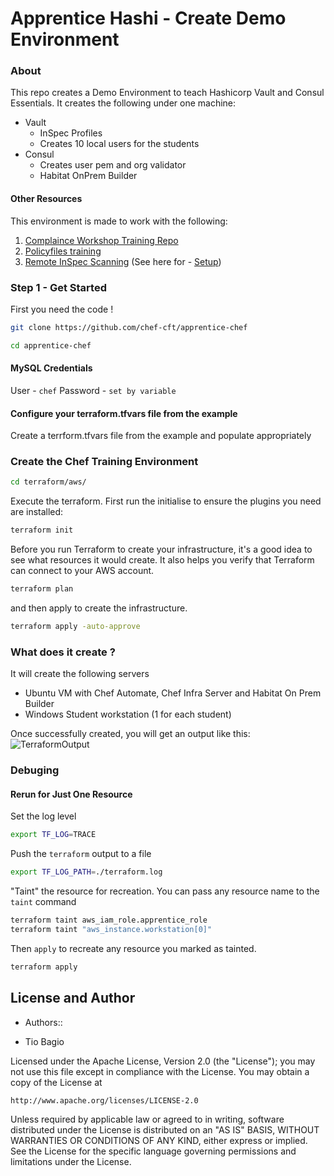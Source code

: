 # Apprentice Hashi - Create Demo Environment

### About
This repo creates a Demo Environment to teach Hashicorp Vault and Consul Essentials. It creates the following under one machine:
- Vault
    - InSpec Profiles
    - Creates 10 local users for the students
- Consul
    - Creates user pem and org validator
    - Habitat OnPrem Builder

#### Other Resources
This environment is made to work with the following:
1. [Complaince Workshop Training Repo](https://github.com/anthonygrees/compliance-workshop)
2. [Policyfiles training](https://github.com/anthonygrees/policyfiles_training)
3. [Remote InSpec Scanning](https://github.com/chef-cft/inspec-remote-scanning) (See here for - [Setup](REMOTE-SCAN-SETUP.md))


### Step 1 - Get Started
First you need the code !
```bash
git clone https://github.com/chef-cft/apprentice-chef

cd apprentice-chef
```

#### MySQL Credentials
User - `chef`
Password - ```set by variable```

#### Configure your terraform.tfvars file from the example
Create a terrform.tfvars file from the example and populate appropriately

### Create the Chef Training Environment
```bash
cd terraform/aws/
```

Execute the terraform. First run the initialise to ensure the plugins you need are installed:

```bash
terraform init
```
Before you run Terraform to create your infrastructure, it's a good idea to see what resources it would create. It also helps you verify that Terraform can connect to your AWS account.

```bash
terraform plan
```

and then apply to create the infrastructure.

```bash
terraform apply -auto-approve
```

### What does it create ?

It will create the following servers
- Ubuntu VM with Chef Automate, Chef Infra Server and Habitat On Prem Builder
- Windows Student workstation (1 for each student)

Once successfully created, you will get an output like this:
![TerraformOutput](/images/automate_output.png)

### Debuging

#### Rerun for Just One Resource
Set the log level
```bash
export TF_LOG=TRACE
```

Push the ```terraform``` output to a file
```bash
export TF_LOG_PATH=./terraform.log
```

"Taint" the resource for recreation.  You can pass any resource name to the `taint` command
```bash
terraform taint aws_iam_role.apprentice_role
terraform taint "aws_instance.workstation[0]"
```

Then `apply` to recreate any resource you marked as tainted.
```bash
terraform apply
```

## License and Author

* Authors:: 
- Tio Bagio


Licensed under the Apache License, Version 2.0 (the "License");
you may not use this file except in compliance with the License.
You may obtain a copy of the License at

    http://www.apache.org/licenses/LICENSE-2.0

Unless required by applicable law or agreed to in writing, software
distributed under the License is distributed on an "AS IS" BASIS,
WITHOUT WARRANTIES OR CONDITIONS OF ANY KIND, either express or implied.
See the License for the specific language governing permissions and
limitations under the License.
